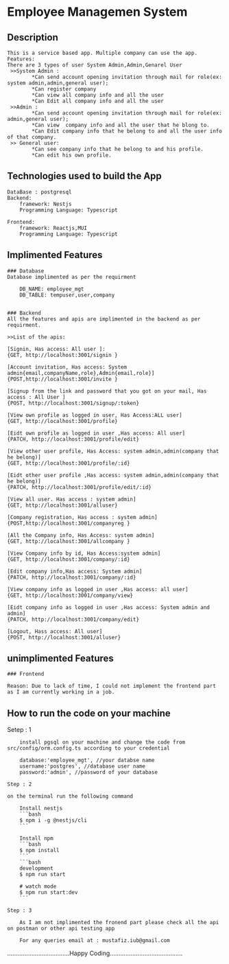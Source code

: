# Employee Managemen System
## Description 
    This is a service based app. Multiple company can use the app.
    Features:
    There are 3 types of user System Admin,Admin,Genarel User
     >>System Admin :
            *Can send account opening invitation through mail for role(ex: system admin,admin,general user);
            *Can register company
            *Can view all company info and all the user
            *Can Edit all company info and all the user
     >>Admin :
            *Can send account opening invitation through mail for role(ex: admin,general user);
            *Can view  company info and all the user that he blong to.
            *Can Edit company info that he belong to and all the user info of that company.
     >> General user:
            *Can see company info that he belong to and his profile.
            *Can edit his own profile.    
## Technologies used to build the App
    DataBase : postgresql
    Backend: 
        framework: Nestjs
        Programming Language: Typescript

    Frontend:   
        framework: Reactjs,MUI
        Programming Language: Typescript 

## Implimented Features

    ### Database
    Database implimented as per the requirment

        DB_NAME: employee_mgt
        DB_TABLE: tempuser,user,company


    ### Backend
    All the features and apis are implimented in the backend as per requirment.

    >>List of the apis:

    [Signin, Has access: All user ]: 
    {GET, http://localhost:3001/signin }

    [Account invitation, Has access: System admin{email,companyName,role},Admin{email,role}]
    {POST,http://localhost:3001/invite }

    [Signup from the link and password that you got on your mail, Has access : All User ]
    {POST, http://localhost:3001/signup/:token}

    [View own profile as logged in user, Has Access:ALL user]
    {GET, http://localhost:3001/profile}

    [Eidt own profile as logged in user ,Has access: All user]
    {PATCH, http://localhost:3001/profile/edit}

    [View other user profile, Has Access: system admin,admin(company that he belong)]
    {GET, http://localhost:3001/profile/:id}

    [Eidt other user profile ,Has access: system admin,admin(company that he belong)]
    {PATCH, http://localhost:3001/profile/edit/:id}

    [View all user. Has access : system admin]
    {GET, http://localhost:3001/alluser}

    [Company registration, Has access : system admin]
    {POST,http://localhost:3001/companyreg }

    [All the Company info, Has Access: system admin]
    {GET, http://localhost:3001/allcompany }

    [View Company info by id, Has Access:system admin]
    {GET, http://localhost:3001/company/:id}

    [Edit company info,Has access: System admin]
    {PATCH, http://localhost:3001/company/:id}

    [View company info as logged in user ,Has access: all user]
    {GET, http://localhost:3001/company/view}

    [Eidt company info as logged in user ,Has access: System admin and admin]
    {PATCH, http://localhost:3001/company/edit}

    [Logout, Hass access: All user]
    {POST, http://localhost:3001/alluser}

## unimplimented Features

    ### Frontend

    Reason: Due to lack of time, I could not implement the frontend part as I am currently working in a job.

## How to run the code on your machine

   Setep : 1 
        
        install pgsql on your machine and change the code from src/config/orm.config.ts according to your credential
        
        database:'employee_mgt', //your databse name
        username:'postgres', //database user name
        password:'admin', //password of your database

    Step : 2

    on the terminal run the following command

        Install nestjs
        ```bash
        $ npm i -g @nestjs/cli
        ```

        Install npm
        ```bash
        $ npm install
        ```
        ```bash
        development
        $ npm run start

        # watch mode
        $ npm run start:dev
        ```

    Step : 3

        As I am not implimented the fronend part please check all the api on postman or other api testing app

        For any queries email at : mustafiz.iub@gmail.com


....................................Happy Coding..........................................        

